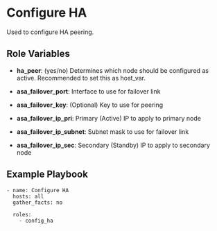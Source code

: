 # Configure HA

Used to configure HA peering.

## Role Variables

- **ha_peer**: (yes/no) Determines which node should be configured as active. Recommended to set this as host_var.

- **asa_failover_port**: Interface to use for failover link
- **asa_failover_key**: (Optional) Key to use for peering
- **asa_failover_ip_pri**: Primary (Active) IP to apply to primary node
- **asa_failover_ip_subnet**: Subnet mask to use for failover link
- **asa_failover_ip_sec**: Secondary (Standby) IP to apply to secondary node

## Example Playbook

```
- name: Configure HA
  hosts: all
  gather_facts: no

  roles:
    - config_ha

```
